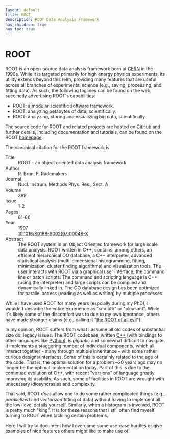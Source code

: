 ```yaml
---
layout: default
title: ROOT
description: ROOT Data Analysis Framework
has_children: true
has_toc: true
---
```


# ROOT

ROOT is an open-source data analysis framework born at [CERN] in the 1990s.
While it is targeted primarily for high energy physics experiments,
its utility extends beyond this relm, providing many features that are useful
across all branches of experimental science
(e.g., saving, processing, and fitting data).
As such, the following taglines can be found on the web,
succinctly advertising ROOT's capabilities:

- ROOT: a modular scientific software framework.
- ROOT: analyzing petabytes of data, scientifically.
- ROOT: analyzing, storing and visualizing big data, scientifically.

The source code for ROOT and related projects are hosted on [GitHub] and further
details, including documentation and tutorials, can be found on the ROOT
[homepage].

The canonical citation for the ROOT framework is:

<dl>
    <dt>Title</dt>
        <dd>ROOT - an object oriented data analysis framework</dd>
    <dt>Author</dt>
        <dd>R. Brun, F. Rademakers</dd>
    <dt>Journal</dt>
        <dd>Nucl. Instrum. Methods Phys. Res., Sect. A</dd>
    <dt>Volume</dt>
        <dd>389</dd>
    <dt>Issue</dt>
        <dd>1-2</dd>
    <dt>Pages</dt>
        <dd>81-86</dd>
    <dt>Year</dt>
        <dd>1997</dd>
    <dt><i class="ai ai-doi"></i></dt>
        <dd><a href="https://doi.org/10.1016/S0168-9002(97)00048-X">10.1016/S0168-9002(97)00048-X</a></dd>
    <dt>Abstract</dt>
        <dd>
        The ROOT system in an Object Oriented framework for large scale data
        analysis. ROOT written in C++, contains, among others, an efficient
        hierarchical OO database, a C++ interpreter, advanced statistical
        analysis (multi-dimensional histogramming, fitting, minimization,
        cluster finding algorithms) and visualization tools. The user interacts
        with ROOT via a graphical user interface, the command line or batch
        scripts. The command and scripting language is C++ (using the
        interpreter) and large scripts can be compiled and dynamically linked
        in. The OO database design has been optimized for parallel access
        (reading as well as writing) by multiple processes.
        </dd>
</dl>

While I have used ROOT for many years (espcially during my PhD),
I wouldn't describe the entire experience as "smooth" or "pleasant".
While it's likely some of the discomfort was to due to my own ignorance,
others have made stronger claims (e.g., calling it "[the ROOT of all evil]").

In my opinion,
ROOT suffers from what I assume all old codes of substantial size do:
legacy issues.
The ROOT codebase, written [C++]
(with bindings to other languages like [Python]),
is <i>gigantic</i> and somewhat difficult to navigate.
It implements a staggering number of individual components,
which all interact together - many through multiple inheritance -
with some rather curious designs/interfaces.
Some of this is certainly related to the age of the code.
That is, the optimal solution for a problem ~20 years ago may no longer be the
optimal implementation today.
Part of this is due to the continued evolution of [C++],
with recent "versions" of language greatly improving its usability.
As such, some of facilities in ROOT are wrought with unecessary idiosyncrasies
and complexity.

That said, ROOT <i>does</i> allow one to do some rather complicated things
(e.g., <i>parallelized</i> and <i>vectorized</i> fitting of data)
without having to implement all the low-level details yourself.
Similarly, when a histogram is involved, ROOT is pretty much "king".
It is for these reasons that I still often find myself turning to ROOT when
tackling certain problems.

Here I will try to document how I overcame some use-case hurdles or give
examples of nice features others might like to make use of.

[C++]: https://isocpp.org/
[CERN]: https://home.cern/
[homepage]: https://root.cern/
[GitHub]: https://github.com/root-project
[Python]: https://www.python.org/
[the ROOT of all evil]: http://insectnation.org/articles/problems-with-root.html
